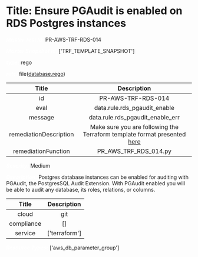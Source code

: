



# Title: Ensure PGAudit is enabled on RDS Postgres instances


***<font color="white">Master Test Id:</font>*** PR-AWS-TRF-RDS-014

***<font color="white">Master Snapshot Id:</font>*** ['TRF_TEMPLATE_SNAPSHOT']

***<font color="white">type:</font>*** rego

***<font color="white">rule:</font>*** file([database.rego])  
  
  
  
  

|Title|Description|
| :---: | :---: |
|id|PR-AWS-TRF-RDS-014|
|eval|data.rule.rds_pgaudit_enable|
|message|data.rule.rds_pgaudit_enable_err|
|remediationDescription|Make sure you are following the Terraform template format presented <a href='https://registry.terraform.io/providers/hashicorp/aws/latest/docs/resources/db_parameter_group' target='_blank'>here</a>|
|remediationFunction|PR_AWS_TRF_RDS_014.py|


***<font color="white">Severity:</font>*** Medium

***<font color="white">Description:</font>*** Postgres database instances can be enabled for auditing with PGAudit, the PostgresSQL Audit Extension. With PGAudit enabled you will be able to audit any database, its roles, relations, or columns.  
  
  

|Title|Description|
| :---: | :---: |
|cloud|git|
|compliance|[]|
|service|['terraform']|


***<font color="white">Resource Types:</font>*** ['aws_db_parameter_group']


[database.rego]: https://github.com/prancer-io/prancer-compliance-test/tree/master/aws/terraform/database.rego
